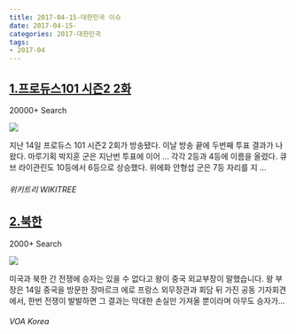```yaml
---
title: 2017-04-15-대한민국 이슈
date: 2017-04-15-
categories: 2017-대한민국
tags: 
- 2017-04
---
```


[1.프로듀스101 시즌2 2화](http://www.wikitree.co.kr/main/news_view.php?id=298748)
--

20000+ Search

![](http:)

지난 14일 프로듀스 101 시즌2 2회가 방송됐다. 이날 방송 끝에 두번째 투표 결과가 나왔다. 마루기획 박지훈 군은 지난번 투표에 이어 ... 각각 2등과 4등에 이름을 올렸다. 큐브 라이관린도 10등에서 6등으로 상승했다. 위에화 안형섭 군은 7등 자리를 지 ...
###### 위키트리 WIKITREE

[2.북한](http://www.voakorea.com/a/3810607.html)
--

2000+ Search

![](http:)

미국과 북한 간 전쟁에 승자는 있을 수 없다고 왕이 중국 외교부장이 말했습니다. 왕 부장은 14일 중국을 방문한 장마르크 에로 프랑스 외무장관과 회담 뒤 가진 공동 기자회견에서, 한번 전쟁이 발발하면 그 결과는 막대한 손실만 가져올 뿐이라며 아무도 승자가...
###### VOA Korea

